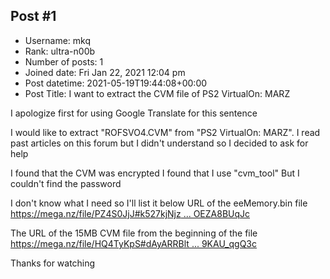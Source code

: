 ## Post #1
- Username: mkq
- Rank: ultra-n00b
- Number of posts: 1
- Joined date: Fri Jan 22, 2021 12:04 pm
- Post datetime: 2021-05-19T19:44:08+00:00
- Post Title: I want to extract the CVM file of PS2 VirtualOn: MARZ

I apologize first for using Google Translate for this sentence

I would like to extract "ROFSVO4.CVM" from "PS2 VirtualOn: MARZ".
I read past articles on this forum but I didn't understand so I decided to ask for help

I found that the CVM was encrypted
I found that I use "cvm_tool"
But I couldn't find the password

I don't know what I need so I'll list it below
URL of the eeMemory.bin file
[https://mega.nz/file/PZ4S0JjJ#k527kjNjz ... OEZA8BUqJc](https://mega.nz/file/PZ4S0JjJ#k527kjNjzp8NRxWu2qb3KVUSINScnz-2POEZA8BUqJc)

The URL of the 15MB CVM file from the beginning of the file
[https://mega.nz/file/HQ4TyKpS#dAyARRBlt ... 9KAU_qgQ3c](https://mega.nz/file/HQ4TyKpS#dAyARRBltxUhOCglSRQ0I8oHym4jKPfhr9KAU_qgQ3c)

Thanks for watching
